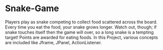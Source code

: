 # Snake-Game
Players play as snake competing to collect food scattered across the board. Every time you eat the food, your snake grows longer. Watch out, though; if snake touches itself then the game will over, so a long snake is a tempting target! Points are awarded for eating foods.
In this Project, various concepts are included like Jframe, JPanel, ActionListener.
